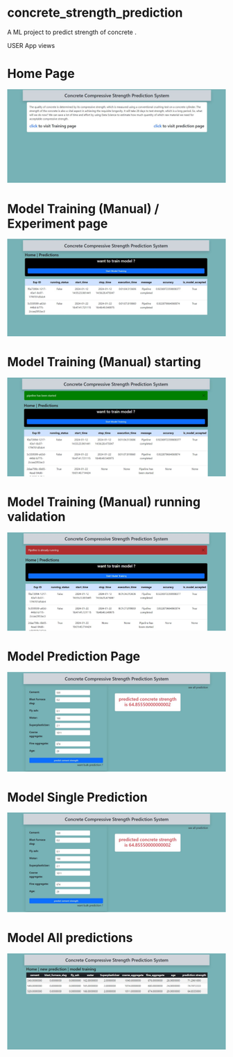 # concrete_strength_prediction
A ML project to predict strength of concrete . 


USER App views 

# Home Page 

![Homepage_screenshot](screenshots/concrete_homepage.JPG)

# Model Training (Manual) / Experiment page

![Model_Training](screenshots/concrete_training_page.JPG)

# Model Training (Manual) starting

![Model_Training_start](screenshots/concrete_training_started.JPG)

# Model Training (Manual) running validation

![Model_Training_running_validation](screenshots/concrete_training_validation.JPG)

# Model Prediction Page 

![Model_Prediction_Page](screenshots/concrete_single_prediction.JPG)

# Model Single Prediction

![Model_single_prediction](screenshots/concrete_single_prediction.JPG)

# Model All predictions

![Model_all_predictions](screenshots/concrete_all_predictions.JPG)

